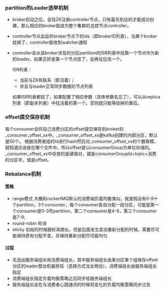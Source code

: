 ### partition的Leader选举机制
- broker启动之后，会往ZK注册controller节点，只有最先到达的才能成功创建，那么相应的broker就成为整个集群的总控节点controller。
- controller节点会监听broker节点下的ids（即brokerID列表），当某个broker挂掉了，controller能收到watcher通知
- controller会从该broker涉及的分区partition的ISR列表中找第一个节点作为新的leader。如果正好是第一个节点挂了，会再往后找一个。

   ISR列表：
   - 当前与ZK有联系（即活着）；
   - 并且与leader正常同步数据的节点列表
   
   如果ISR列表都挂了，如果配置了相应参数（具体参数名忘了），可以从replica列表（即副本列表）中找活着的第一个。否则就只能等挂掉的重启。

### offset提交保存机制
每个consumer会将自己消费分区的offset提交保存到broker的_consumer_offset_xx中。_consumer_offset_xx是kafka创建的内部分区，默认是50个。
根据消费者组的Id进行hash然后对_consumer_offset_xx的个数取模，就知道应该放在哪个文件中。所以offset是以consumerGroup为单位存储的。
_consumer_offset_xx中存放的是键值对，键是consumerGroupId+topic+消费的分区号，值是offset。

### Rebalance机制
#### 策略
- range模式 大概和rockertMQ默认的消费端负载均衡类似，就是假设有0-9十个partition，3个consumer，每个consumer各自分配一段分区，可能是第一个consumer是0-3号partition，第二个consumer是4-6，第三个consumer是7-9;
- round-robin 轮询
- sticky 初始的时候跟轮询类似，但是后面发生变动重新分配的时候，需要尽可能保持原有分配不变，并保持重新分配尽可能均匀

#### 过程
- 先选出服务端组长和消费端组长，其中服务端组长由某分区某个组保存offset分区的leader那台机器担任（选择方式没太明白），消费端组长由服务端组长指定
- 消费端组长指定负载均衡策略之后同步给服务端组长
- 服务端组长会在与消费者心跳通讯的时候将变化的负载均衡策略同步过去
